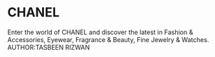 # CHANEL
Enter the world of CHANEL and discover the latest in Fashion &amp; Accessories, Eyewear, Fragrance &amp; Beauty, Fine Jewelry &amp; Watches.
<br>
AUTHOR:TASBEEN RIZWAN
